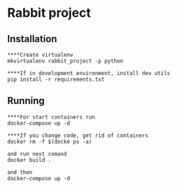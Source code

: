 Rabbit project
==============

Installation
------------
    ****Create virtualenv
    mkvirtualenv rabbit_project -p python
    
    ****If in development environment, install dev utils
    pip install -r requirements.txt
    
Running
------------
    
    ****For start containers run
    docker-compose up -d
    
    ****If you change code, get rid of containers
    docker rm -f $(docke ps -a)  
      
    and run next comand
    docker build .
    
    and then
    docker-compose up -d